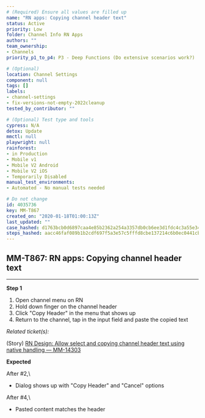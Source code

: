 ```yaml
---
# (Required) Ensure all values are filled up
name: "RN apps: Copying channel header text"
status: Active
priority: Low
folder: Channel Info RN Apps
authors: ""
team_ownership: 
- Channels
priority_p1_to_p4: P3 - Deep Functions (Do extensive scenarios work?)

# (Optional)
location: Channel Settings
component: null
tags: []
labels: 
- channel-settings
- fix-versions-not-empty-2022cleanup
tested_by_contributor: ""

# (Optional) Test type and tools
cypress: N/A
detox: Update
mmctl: null
playwright: null
rainforest: 
- in Production
- Mobile v1
- Mobile V2 Android
- Mobile V2 iOS
- Temporarily Disabled
manual_test_environments:
- Automated - No manual tests needed

# Do not change
id: 4035736
key: MM-T867
created_on: "2020-01-18T01:00:13Z"
last_updated: ""
case_hashed: d1763bcb0d6897caa4e85b2362a254a3357db0cb6ee3d1fdc4c3a55e34938320441f95ae43fbdbb901a9e8c870ec3903
steps_hashed: aacc46faf089b1b2cdf697f5a3e57c5fffd8cbe137214c6b0ec0441cbe0ff6907e1da10339c033ffa0db52aee6847db3
---
```


<!-- (Auto-generated) Based on frontmatter's "key" and "name" -->

## MM-T867: RN apps: Copying channel header text

---

**Step 1**

1. Open channel menu on RN
2. Hold down finger on the channel header
3. Click "Copy Header" in the menu that shows up
4. Return to the channel, tap in the input field and paste the copied text

_Related ticket(s):_

(Story) [RN Design: Allow select and copying channel header text using native handling — MM-14303](https://mattermost.atlassian.net/browse/MM-14303)

**Expected**

After #2,\\

- Dialog shows up with "Copy Header" and "Cancel" options

After #4,\\

- Pasted content matches the header
